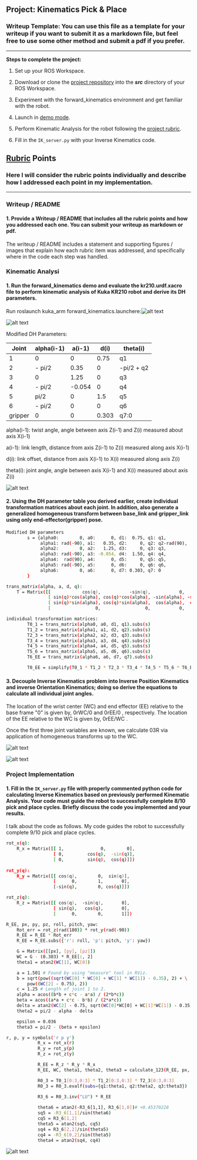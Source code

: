 ## Project: Kinematics Pick & Place
### Writeup Template: You can use this file as a template for your writeup if you want to submit it as a markdown file, but feel free to use some other method and submit a pdf if you prefer.

---


**Steps to complete the project:**  


1. Set up your ROS Workspace.
2. Download or clone the [project repository](https://github.com/udacity/RoboND-Kinematics-Project) into the ***src*** directory of your ROS Workspace.  
3. Experiment with the forward_kinematics environment and get familiar with the robot.

4. Launch in [demo mode](https://classroom.udacity.com/nanodegrees/nd209/parts/7b2fd2d7-e181-401e-977a-6158c77bf816/modules/8855de3f-2897-46c3-a805-628b5ecf045b/lessons/91d017b1-4493-4522-ad52-04a74a01094c/concepts/ae64bb91-e8c4-44c9-adbe-798e8f688193).

5. Perform Kinematic Analysis for the robot following the [project rubric](https://review.udacity.com/#!/rubrics/972/view).
6. Fill in the `IK_server.py` with your Inverse Kinematics code. 


[//]: # (Image References)


[image1]: ./misc_images/misc4.PNG
[image2]: ./misc_images/misc8.PNG
[image3]: ./misc_images/misc5.PNG
[image4]: ./misc_images/misc7.PNG
[image5]: ./misc_images/misc6.PNG
[image6]: ./misc_images/misc9.PNG

## [Rubric](https://review.udacity.com/#!/rubrics/972/view) Points 
### Here I will consider the rubric points individually and describe how I addressed each point in my implementation.

---
### Writeup / README

#### 1. Provide a Writeup / README that includes all the rubric points and how you addressed each one.  You can submit your writeup as markdown or pdf.  
The writeup / README includes a statement and supporting figures / images that explain how each rubric item was addressed, and specifically where in the code each step was handled.

### Kinematic Analysi
#### 1. Run the forward_kinematics demo and evaluate the kr210.urdf.xacro file to perform kinematic analysis of Kuka KR210 robot and derive its DH parameters.


Run roslaunch kuka_arm forward_kinematics.launchere:![alt text][image1]


![alt text][image4]

Modified DH Parameters:

Joint | alpha(i-1) | a(i-1) | d(i) | theta(i)
--- | --- | --- | --- | ---
1 | 0 | 0 | 0.75 | q1
2 | - pi/2 | 0.35 | 0 | -pi/2 + q2
3 | 0 | 1.25 | 0 | q3
4 | - pi/2 | -0.054 | 0 | q4
5 | pi/2 | 0 | 1.5 | q5
6 | - pi/2 | 0 | 0 | q6
gripper | 0 | 0 | 0.303 | q7:0
 
alpha(i-1): twist angle, angle between axis Z(i-1) and Z(i) measured about axis X(i-1)

a(i-1): link length, distance from axis Z(i-1) to Z(i) measured along axis X(i-1)

d(i): link offset, distance from axis X(i-1) to X(i) measured along axis Z(i)

theta(i): joint angle, angle between axis X(i-1) and X(i) measured about axis Z(i)
 
![alt text][image5]
#### 2. Using the DH parameter table you derived earlier, create individual transformation matrices about each joint. In addition, also generate a generalized homogeneous transform between base_link and gripper_link using only end-effector(gripper) pose.


```sh
Modified DH parameters
        s = {alpha0:        0, a0:      0, d1:  0.75, q1: q1,
             alpha1: rad(-90), a1:   0.35, d2:     0, q2: q2-rad(90),
             alpha2:        0, a2:   1.25, d3:     0, q3: q3,
             alpha3: rad(-90), a3: -0.054, d4:  1.50, q4: q4,
             alpha4:  rad(90), a4:      0, d5:     0, q5: q5,
             alpha5: rad(-90), a5:      0, d6:     0, q6: q6,
             alpha6:        0, a6:      0, d7: 0.303, q7: 0
        }
```

```sh
trans_matrix(alpha, a, d, q):
    T = Matrix([[            cos(q),           -sin(q),           0,             a],
                [ sin(q)*cos(alpha), cos(q)*cos(alpha), -sin(alpha), -sin(alpha)*d],
                [ sin(q)*sin(alpha), cos(q)*sin(alpha),  cos(alpha),  cos(alpha)*d],
                [                 0,                 0,           0,             1]])
```

```sh
individual transformation matrices:
        T0_1 = trans_matrix(alpha0, a0, d1, q1).subs(s)
        T1_2 = trans_matrix(alpha1, a1, d2, q2).subs(s)
        T2_3 = trans_matrix(alpha2, a2, d3, q3).subs(s)
        T3_4 = trans_matrix(alpha3, a3, d4, q4).subs(s)
        T4_5 = trans_matrix(alpha4, a4, d5, q5).subs(s)
        T5_6 = trans_matrix(alpha5, a5, d6, q6).subs(s)
        T6_EE = trans_matrix(alpha6, a6, d7, q7).subs(s)

        T0_EE = simplify(T0_1 * T1_2 * T2_3 * T3_4 * T4_5 * T5_6 * T6_EE)
```

#### 3. Decouple Inverse Kinematics problem into Inverse Position Kinematics and inverse Orientation Kinematics; doing so derive the equations to calculate all individual joint angles.
The location of the wrist center (WC) and end effector (EE) relative to the base frame "0" is given by, 0rWC/0 and 0rEE/0 , respectively. 
The location of the EE relative to the WC is given by, 0rEE/WC .

Once the first three joint variables are known, we calculate 03R via application of homogeneous transforms up to the WC.

![alt text][image6]

![alt text][image2]

### Project Implementation
#### 1. Fill in the `IK_server.py` file with properly commented python code for calculating Inverse Kinematics based on previously performed Kinematic Analysis. Your code must guide the robot to successfully complete 8/10 pick and place cycles. Briefly discuss the code you implemented and your results. 



I talk about the code as follows. My code guides the robot to successfully complete 9/10 pick and place cycles.  

```sh
rot_x(q):
    R_x = Matrix([[ 1,              0,        0],
                  [ 0,         cos(q),  -sin(q)],
                  [ 0,         sin(q),  cos(q)]])
    
rot_y(q):              
    R_y = Matrix([[ cos(q),        0,  sin(q)],
                  [      0,        1,       0],
                  [-sin(q),        0, cos(q)]])

rot_z(q):    
    R_z = Matrix([[ cos(q),  -sin(q),       0],
                  [ sin(q),   cos(q),       0],
                  [      0,        0,       1]])
```

```sh
R_EE, px, py, pz, roll, pitch, yaw:
    Rot_err = rot_z(rad(180)) * rot_y(rad(-90))
    R_EE = R_EE * Rot_err
    R_EE = R_EE.subs({'r': roll, 'p': pitch, 'y': yaw})

    G = Matrix([[px], [py], [pz]])
    WC = G - (0.303) * R_EE[:, 2]
    theta1 = atan2(WC[1], WC[0])

    a = 1.501 # Found by using "measure" tool in RViz.
    b = sqrt(pow((sqrt(WC[0] * WC[0] + WC[1] * WC[1]) - 0.35), 2) + \
        pow((WC[2] - 0.75), 2))
    c = 1.25 # Length of joint 1 to 2.
    alpha = acos((b*b + c*c - a*a) / (2*b*c))
    beta = acos((a*a + c*c - b*b) / (2*a*c))
    delta = atan2(WC[2] - 0.75, sqrt(WC[0]*WC[0] + WC[1]*WC[1]) - 0.35)
    theta2 = pi/2 - alpha - delta

    epsilon = 0.036 
    theta3 = pi/2 - (beta + epsilon)
```

```sh
r, p, y = symbols('r p y')
            R_x = rot_x(r)
            R_y = rot_y(p)
            R_z = rot_z(y)

            R_EE = R_z * R_y * R_x
            R_EE, WC, theta1, theta2, theta3 = calculate_123(R_EE, px, py, pz, roll, pitch, yaw)

            R0_3 = T0_1[0:3,0:3] * T1_2[0:3,0:3] * T2_3[0:3,0:3]
            R0_3 = R0_3.evalf(subs={q1:theta1, q2:theta2, q3:theta3})
            
            R3_6 = R0_3.inv("LU") * R_EE

            theta6 = atan2(-R3_6[1,1], R3_6[1,0])# +0.45370228
            sq5 = -R3_6[1,1]/sin(theta6)
            cq5 = R3_6[1,2]
            theta5 = atan2(sq5, cq5)
            sq4 = R3_6[2,2]/sin(theta5)
            cq4 = -R3_6[0,2]/sin(theta5)
            theta4 = atan2(sq4, cq4)
```

![alt text][image3]


